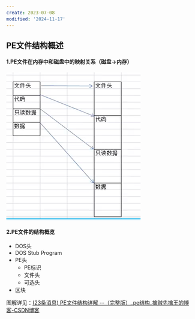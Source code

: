 ```yaml
---
create: 2023-07-08
modified: '2024-11-17'
---
```


## PE文件结构概述

#### 1.PE文件在内存中和磁盘中的映射关系（磁盘->内存）

![](picture/映射关系.png)

#### 2.PE文件的结构概览

* DOS头
* DOS Stub Program
* PE头
  * PE标识
  * 文件头
  * 可选头
* 区块

图解详见：[(23条消息) PE文件结构详解 --（完整版）_pe结构_擒贼先擒王的博客-CSDN博客](https://blog.csdn.net/freeking101/article/details/102752048)